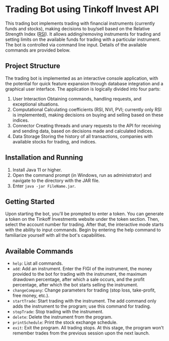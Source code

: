 # Trading Bot using Tinkoff Invest API

This trading bot implements trading with financial instruments (currently funds and stocks), making decisions to buy/sell based on the Relative Strength Index (<a href="https://en.wikipedia.org/wiki/Relative_strength_index">RSI</a>). It allows adding/removing instruments for trading and setting limits on the available funds for trading with a particular instrument. The bot is controlled via command line input. Details of the available commands are provided below.
## Project Structure

The trading bot is implemented as an interactive console application, with the potential for quick feature expansion through database integration and a graphical user interface. The application is logically divided into four parts:

1. User Interaction
        Obtaining commands, handling requests, and exceptional situations.
2. Computational
        Calculating coefficients (RSI, NVI, PVI; currently only RSI is implemented), making decisions on buying and selling based on these indices.
3. Connector
        Creating threads and unary requests to the API for receiving and sending data, based on decisions made and calculated indices.
4. Data Storage
        Storing the history of all transactions, companies with available stocks for trading, and indices.

## Installation and Running

1. Install Java 11 or higher.
2. Open the command prompt (in Windows, run as administrator) and navigate to the directory with the JAR file.
3. Enter `java -jar FileName.jar`.

## Getting Started

Upon starting the bot, you'll be prompted to enter a token. You can generate a token on the Tinkoff Investments website under the token section. Then, select the account number for trading. After that, the interactive mode starts with the ability to input commands. Begin by entering the help command to familiarize yourself with all the bot's capabilities.
## Available Commands

+ `help`: List all commands.
+ `add`: Add an instrument. Enter the FIGI of the instrument, the money provided to the bot for trading with the instrument, the maximum drawdown percentage, after which a sale occurs, and the profit percentage, after which the bot starts selling the instrument.
+ `changeCompany`: Change parameters for trading (stop loss, take-profit, free money, etc.).
+ `startTrade`: Start trading with the instrument. The add command only adds the instrument to the program; use this command for trading.
+ `stopTrade`: Stop trading with the instrument.
+ `delete`: Delete the instrument from the program.
+ `printSchedule`: Print the stock exchange schedule.
+ `exit`: Exit the program. All trading stops. At this stage, the program won't remember trades from the previous session upon the next launch.
